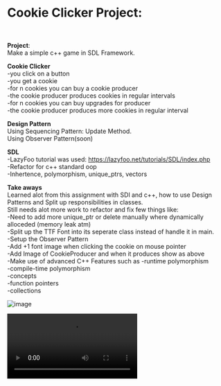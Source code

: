 <h1>Cookie Clicker Project:</h1> <br>

**Project**: <br>
Make a simple c++ game in SDL Framework. 

**Cookie Clicker** <br>
-you click on a button <br>
-you get a cookie <br>
-for n cookies you can buy a cookie producer <br>
-the cookie producer produces cookies in regular intervals <br>
-for n cookies you can buy upgrades for producer <br>
-the cookie producer produces more cookies in regular interval <br>

**Design Pattern** <br>
Using Sequencing Pattern: Update Method. <br>
Using Observer Pattern(soon) <br>

**SDL** <br>
-LazyFoo tutorial was used: https://lazyfoo.net/tutorials/SDL/index.php <br>
-Refactor for c++ standard oop <br>
-Inhertence, polymorphism, unique_ptrs, vectors <br>

**Take aways** <br>
Learned alot from this assignment with SDl and c++, how to use Design Patterns and Split up responsibilities in classes. <br>
Still needs alot more work to refactor and fix few things like: <br>
-Need to add more unique_ptr or delete manually where dynamically alloceded (memory leak atm) <br>
-Split up the TTF Font into its seperate class instead of handle it in main. <br>
-Setup the Observer Pattern <br>
-Add +1 font image when clicking the cookie on mouse pointer <br>
-Add Image of CookieProducer and when it produces show as above <br>
-Make use of advanced C++ Features such as <vr>
-runtime polymorphism <br>
-compile-time polymorphism <br>
-concepts <br>
-function pointers <br>
-collections <br>


![image](https://user-images.githubusercontent.com/9976716/233194747-b37e4211-a4ee-4aba-922a-faf32f087309.png)

<video src="https://user-images.githubusercontent.com/9976716/233199885-834d7802-8c5d-47b2-90a1-e4a076be33fb.mp4"></video>



